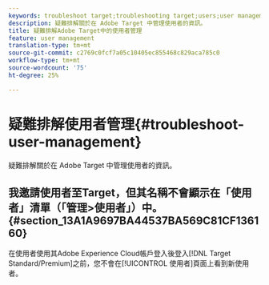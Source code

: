 ```yaml
---
keywords: troubleshoot target;troubleshooting target;users;user management
description: 疑難排解關於在 Adobe Target 中管理使用者的資訊。
title: 疑難排解Adobe Target中的使用者管理
feature: user management
translation-type: tm+mt
source-git-commit: c2769c0fcf7a05c10405ec855468c829aca785c0
workflow-type: tm+mt
source-wordcount: '75'
ht-degree: 25%

---
```



# 疑難排解使用者管理{#troubleshoot-user-management}

疑難排解關於在 Adobe Target 中管理使用者的資訊。

## 我邀請使用者至Target，但其名稱不會顯示在「使用者」清單（「管理>使用者」）中。{#section_13A1A9697BA44537BA569C81CF136160}

在使用者使用其Adobe Experience Cloud帳戶登入後登入[!DNL Target Standard/Premium]之前，您不會在[!UICONTROL 使用者]頁面上看到新使用者。